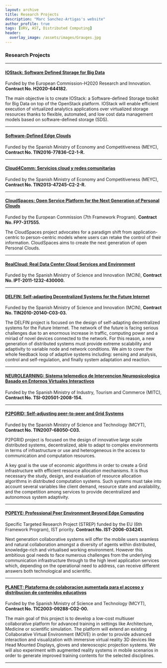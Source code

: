 ```yaml
---
layout: archive
title: Research Projects
description: "Marc Sanchez-Artigas's website"
author_profile: true
tags: [URV, AST, Distributed Computing]
header:
  overlay_image: /assets/images/Grauges.jpg
---
```


<style>
  .archive p {
     font-size: 16px;
   }
   .archive ul > li {
     font-size: 16px;
   }
</style>


### Research Projects

***

#### [IOStack: Software Defined Storage for Big Data](http://iostack.eu/)
Funded by the European Commission-H2020 Research and Innovation. **Contract No. H2020-644182.**

The main objective is to create IOStack: a Software-defined Storage toolkit for Big Data on top
of the OpenStack platform. IOStack will enable efficient execution of virtualized analytics 
applications over virtualized storage resources thanks to flexible, automated, and low cost 
data management models based on software-defined storage (SDS).

***


#### [Software-Defined Edge Clouds](http://ast-deim.urv.cat/wppedro/2016/12/30/software-defined-edge-clouds/)
Funded by the Spanish Ministry of Economy and Competitiveness (MEYC), **Contract No. TIN2016-77836-C2-1-R.** 

***


#### [Cloud4Comm: Servicios cloud y redes comunitarias](http://ast-deim.urv.cat/wppedro/2014/01/01/servicios-cloud-y-redes-comunitarias/)
Funded by the Spanish Ministry of Economy and Competitiveness (MEYC), **Contract No. TIN2013-47245-C2-2-R.** 

***

#### [CloudSpaces: Open Service Platform for the Next Generation of Personal Clouds](http://cloudspaces.eu/)
Funded by the European Commission (7th Framework Program). **Contract No. FP7-317555.** 

The CloudSpaces project advocates for a paradigm shift from application-centric to person-centric models 
where users can retake the control of their information. CloudSpaces aims to create the next generation
of open Personal Clouds.
***

#### [RealCloud: Real Data Center Cloud Services and Environment](http://ast-deim.urv.cat/wppedro/2011/01/01/real-data-center-cloud-services-enviroment/)
Funded by the Spanish Ministry of Science and Innovation (MCIN), **Contract No. IPT-2011-1232-430000.** 

***

#### [DELFIN: Self-adapting Decentralized Systems for the Future Internet](http://ast-deim.urv.cat/wppedro/2011/01/01/delfin-self-adapting-decentralized-systems-future-internet/)
Funded by the Spanish Ministry of Science and Innovation (MCIN), **Contract No. TIN2010-20140-C03-03.** 

The DELFIN project is focused on the design of self-adapting decentralized systems for the Future Internet. 
The network of the future is facing serious challenges due to an enormous increase in traffic, computing 
power and a miriad of novel devices connected to the network. For this reason, a new generation of distributed
systems must provide extreme scalability and adaptivity to variable node and network conditions. We aim to
cover the whole feedback loop of adaptive systems including: sensing and analysis, control and self-regulation,
and finally system adaptation and reaction.

***

#### [NEUROLEARNING: Sistema telemedico de Intervencion Neuropsicologica Basado en Entornos Virtuales Interactivos](http://ast-deim.urv.cat/wppedro/2008/12/23/neurolearning-sistema-telemedico-de-intervencion-neuropsicologica-basado-en-entornos-virtuales/)
Funded by the Spanish Ministry of Industry, Tourism and Commerce (MITC), **Contract No. TSI-020501-2008-154.** 

***

#### [P2PGRID: Self-adjusting peer-to-peer and Grid Systems](http://ast-deim.urv.cat/wppedro/2007/10/01/p2pgrid-self-adjusting-peer-peer-gird-systems/)
Funded by the Spanish Ministry of Science and Technology (MCYT), **Contract No. TIN2007-68050-C03.** 

P2PGRID project is focused on the design of innovative large scale distributed systems, decentralized, able to adapt to complex environments 
in terms of infrastructure or use and heterogeneous in the access to communication and computation resources.

A key goal is the use of economic algorithms in order to create a Grid infrastructure with efficient resource allocation mechanisms. 
It is thus necessary the study, design, and evaluation of resource allocation algorithms in distributed computation systems. 
Such systems must take into account several variables like client demand, resource state and availability, and the competition 
among services to provide decentralized and autonomous system adaptivity.

***

#### [POPEYE: Professional Peer Environment Beyond Edge Computing](http://srvweb01.softeco.it/IST-Popeye/)
Specific Targeted Research Project (STREP) funded by the EU (6th Framework Program), IST priority. **Contract No. IST-2006-034241.** 

Next generation collaborative systems will offer the mobile users seamless and natural collaboration amongst a diversity of 
agents within distributed, knowledge-rich and virtualised working environment. However this ambitious goal needs to face
numerous challenges from the underlying communication infrastructure through to the high level application services which, 
depending on the operational need to address, can receive different answers both technological and scientific.

***

#### [PLANET: Plataforma de colaboracion aumentada para el acceso y distribucion de contenidos educativos](http://ast-deim.urv.cat/wppedro/2003/12/01/planet-plataforma-de-colaboracion-aumentada-para-el-acceso-y-distribucion-de-contenidos-educativos/)
Funded by the Spanish Ministry of Science and Technology (MCYT), **Contract No. TIC2003-09288-C02-00.**

The main goal of this project is to develop a low-cost multiuser collaborative platform for advanced training in settings 
like Architecture, Medicine or scientific simulation. The platform will extend an existing Collaborative Virtual Environment
(MOVE) in order to provide advanced interaction and visualization with immersive virtual reality 3D devices like Head Mounted
Displays, gloves and stereoscopic projection systems. We will also experiment with augmented reality systems in mobile scenarios
in order to generate improved training contents for the selected disciplines.

*** 